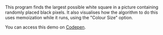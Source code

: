 This program finds the largest possible white square in a picture containing randomly placed black pixels. It also visualises how the algorithm to do this uses memoization while it runs, using the "Colour Size" option.

You can access this demo on [Codepen](https://codepen.io/jhancock532/pen/MZQKMV).
